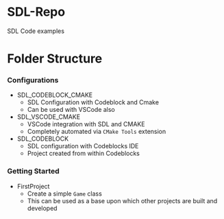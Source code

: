 # SDL-Repo

SDL Code examples

# Folder Structure

### Configurations

- SDL_CODEBLOCK_CMAKE
    - SDL Configuration with Codeblock and Cmake
    - Can be used with VSCode also
- SDL_VSCODE_CMAKE
    - VSCode integration with SDL and CMAKE
    - Completely automated via `CMake Tools` extension
- SDL_CODEBLOCK
    - SDL configuration with Codeblocks IDE
    - Project created from within Codeblocks

### Getting Started

- FirstProject
    - Create a simple `Game` class
    - This can be used as a base upon which other projects are built and developed
